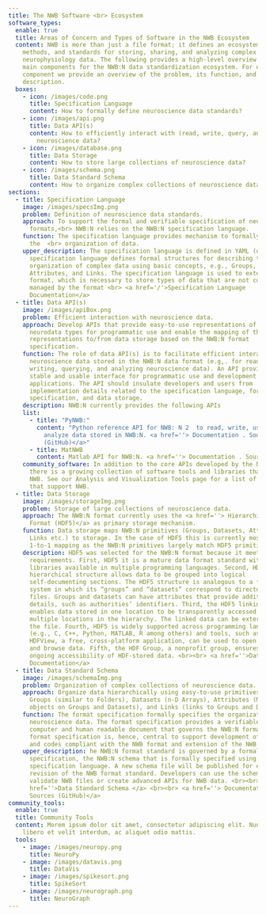 ```yaml
---
title: The NWB Software <br> Ecosystem
software_types:
  enable: true
  title: Areas of Concern and Types of Software in the NWB Ecosystem
  content: NWB is more than just a file format; it defines an ecosystem of tools,
    methods, and standards for storing, sharing, and analyzing complex
    neurophysiology data. The following provides a high-level overview of the
    main components for the NWB:N data standardization ecosystem. For each
    component we provide an overview of the problem, its function, and a
    description.
  boxes:
    - icon: /images/code.png
      title: Specification Language
      content: How to formally define neuroscience data standards?
    - icon: /images/api.png
      title: Data API(s)
      content: How to efficiently interact with (read, write, query, analyze...)
        neuroscience data?
    - icon: /images/database.png
      title: Data Storage
      content: How to store large collections of neuroscience data?
    - icon: /images/schema.png
      title: Data Standard Schema
      content: How to organize complex collections of neuroscience data?
sections:
  - title: Specification Language
    image: /images/specsImg.png
    problem: Definition of neuroscience data standards.
    approach: To support the formal and verifiable specification of neurodata file
      formats,<br> NWB:N relies on the NWB:N specification language.
    function: The specification language provides mechanism to formally specify
      the  <br> organization of data.
    upper_description: The specification language is defined in YAML (or JSON). The
      specification language defines formal structures for describing the
      organization of complex data using basic concepts, e.g., Groups, Datasets,
      Attributes, and Links. The specification language is used to extend the
      format, which is necessary to store types of data that are not currently
      managed by the format <br> <a href='/'>Specification Language
      Documentation</a>
  - title: Data API(s)
    image: /images/apiBox.png
    problem: Efficient interaction with neuroscience data.
    approach: Develop APIs that provide easy-to-use representations of NWB:N
      neurodata types for programmatic use and enable the mapping of these
      representations to/from data storage based on the NWB:N format
      specification.
    function: The role of data API(s) is to facilitate efficient interaction with
      neuroscience data stored in the NWB:N data format (e.g,. for reading,
      writing, querying, and analyzing neuroscience data). An API provides a
      stable and usable interface for programmatic use and development of new
      applications. The API should insulate developers and users from
      implementation details related to the specification language, format
      specification, and data storage.
    description: NWB:N currently provides the following APIs
    list:
      - title: "PyNWB:"
        content: "Python reference API for NWB: N 2  to read, write, use, extend, and
          analyze data stored in NWB:N. <a href=''> Documentation . Sources
          (GitHub)</a>"
      - title: MatNWB
        content: Matlab API for NWB:N. <a href=''> Documentation . Sources (GitHub)</a>
    community_software: In addition to the core APIs developed by the NWB team,
      there is a growing collection of software tools and libraries that support
      NWB. See our Analysis and Visualization Tools page for a list of tools
      that support NWB.
  - title: Data Storage
    image: /images/storageImg.png
    problem: Storage of large collections of neuroscience data.
    approach: The NWB:N format currently uses the <a href=''> Hierarchical Data
      Format (HDF5)</a> as primary storage mechanism.
    function: Data storage maps NWB:N primitives (Groups, Datasets, Attributes,
      Links etc.) to storage. In the case of HDF5 this is currently mostly a
      1-to-1 mapping as the NWB:N primitives largely match HDF5 primitives.
    description: HDF5 was selected for the NWB:N format because it meets several key
      requirements. First, HDF5 it is a mature data format standard with
      libraries available in multiple programming languages. Second, HDF5’s
      hierarchical structure allows data to be grouped into logical
      self-documenting sections. The HDF5 structure is analogous to a file
      system in which its “groups” and “datasets” correspond to directories and
      files. Groups and datasets can have attributes that provide additional
      details, such as authorities’ identifiers. Third, the HDF5 linking feature
      enables data stored in one location to be transparently accessed from
      multiple locations in the hierarchy. The linked data can be external to
      the file. Fourth, HDF5 is widely supported across programming languages
      (e.g., C, C++, Python, MATLAB, R among others) and tools, such as,
      HDFView, a free, cross-platform application, can be used to open a file
      and browse data. Fifth, the HDF Group, a nonprofit group, ensures the
      ongoing accessibility of HDF-stored data. <br><br> <a href=''>Data Storage
      Documentation</a>
  - title: Data Standard Schema
    image: /images/schemaImg.png
    problem: Organization of complex collections of neuroscience data.
    approach: Organize data hierarchically using easy-to-use primitives, e.g.,
      Groups (similar to Folders), Datasets (n-D Arrays), Attributes (Metadata
      objects on Groups and Datasets), and Links (links to Groups and Datasets).
    function: The format specification formally specifies the organization of
      neuroscience data. The format specification provides a verifiable,
      computer and human readable document that governs the NWB:N format. The
      format specification is, hence, central to support development of API’s
      and codes compliant with the NWB format and extension of the NWB format.
    upper_description: he NWB:N format standard is governed by a formal format
      specification, the NWB:N schema that is formally specified using the NWB
      specification language. A new schema file will be published for each
      revision of the NWB format standard. Developers can use the schema to
      validate NWB files or create advanced APIs for NWB data. <br><br><a
      href=''>Data Standard Schema </a> <br><br> <a href=''> Documentation
      Sources (GitHub)</a>
community_tools:
  enable: true
  title: Community Tools
  content: Morem ipsum dolor sit amet, consectetur adipiscing elit. Nunc vulputate
    libero et velit interdum, ac aliquet odio mattis.
  tools:
    - image: /images/neuropy.png
      title: NeuroPy
    - image: /images/datavis.png
      title: DataVis
    - image: /images/spikesort.png
      title: SpikeSort
    - image: /images/neurograph.png
      title: NeuroGraph
---
```

